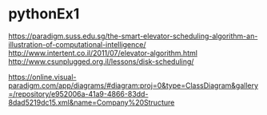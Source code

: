 # pythonEx1
https://paradigm.suss.edu.sg/the-smart-elevator-scheduling-algorithm-an-illustration-of-computational-intelligence/
http://www.intertent.co.il/2011/07/elevator-algorithm.html
http://www.csunplugged.org.il/lessons/disk-scheduling/

https://online.visual-paradigm.com/app/diagrams/#diagram:proj=0&type=ClassDiagram&gallery=/repository/e952006a-41a9-4866-83dd-8dad5219dc15.xml&name=Company%20Structure
